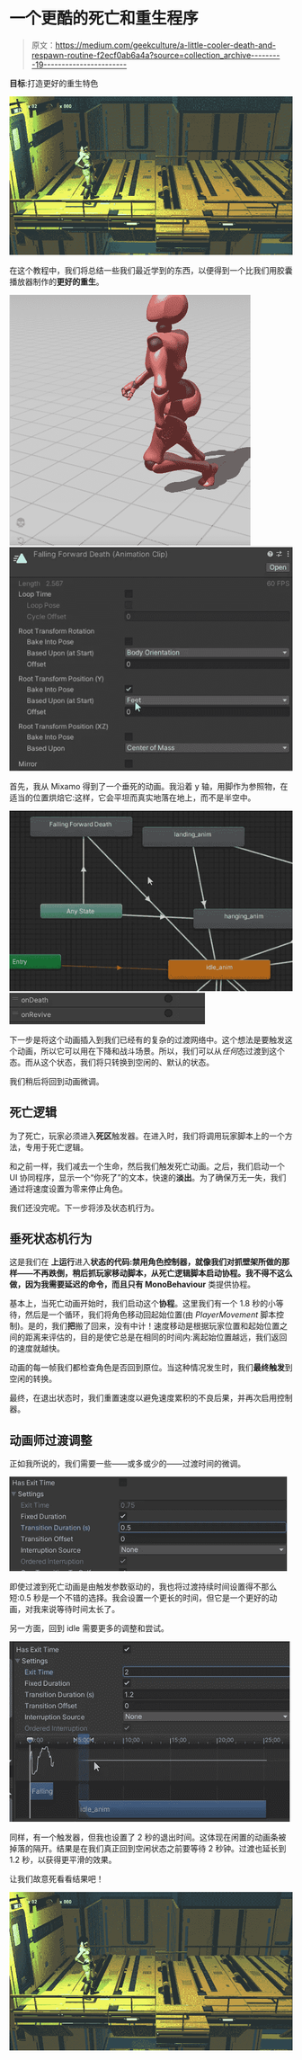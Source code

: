 # 一个更酷的死亡和重生程序

> 原文：<https://medium.com/geekculture/a-little-cooler-death-and-respawn-routine-f2ecf0ab6a4a?source=collection_archive---------19----------------------->

**目标**:打造更好的重生特色

![](img/703b8ae3156e2c57a89cfd1f970fe3ae.png)

在这个教程中，我们将总结一些我们最近学到的东西，以便得到一个比我们用胶囊播放器制作的**更好的重生**。

![](img/ee2f77b958ab8c453eeb5dfe012fbbae.png)![](img/fafee9e25fd0440e8826ee9f5dd09195.png)

首先，我从 Mixamo 得到了一个垂死的动画。我沿着 y 轴，用脚作为参照物，在适当的位置烘焙它:这样，它会平坦而真实地落在地上，而不是半空中。

![](img/cc96e0449307772140ffba75f6a8c0b6.png)![](img/dc38aab729c288847e862fac1467e686.png)

下一步是将这个动画插入到我们已经有的复杂的过渡网络中。这个想法是要触发这个动画，所以它可以用在下降和战斗场景。所以，我们可以从*任何*态过渡到这个态。而从这个状态，我们将只转换到空闲的、默认的状态。

我们稍后将回到动画微调。

## 死亡逻辑

为了死亡，玩家必须进入**死区**触发器。在进入时，我们将调用玩家脚本上的一个方法，专用于死亡逻辑。

和之前一样，我们减去一个生命，然后我们触发死亡动画。之后，我们启动一个 UI 协同程序，显示一个“你死了”的文本，快速的**淡出**。为了确保万无一失，我们通过将速度设置为零来停止角色。

我们还没完呢。下一步将涉及状态机行为。

## 垂死状态机行为

这是我们在 **上运行**进入**状态的代码:禁用角色控制器，就像我们对抓壁架所做的那样——不再跌倒，稍后抓玩家移动脚本，从死亡逻辑脚本启动协程。我不得不这么做，因为我需要延迟的命令，而且只有 MonoBehaviour** 类提供协程。

基本上，当死亡动画开始时，我们启动这个**协程**。这里我们有一个 1.8 秒的小等待，然后是一个循环，我们将角色移动回起始位置(由 *PlayerMovement* 脚本控制)。是的，我们**把**搬了回来，没有中计！速度移动是根据玩家位置和起始位置之间的距离来评估的，目的是使它总是在相同的时间内:离起始位置越远，我们返回的速度就越快。

动画的每一帧我们都检查角色是否回到原位。当这种情况发生时，我们**最终触发**到空闲的转换。

最终，在退出状态时，我们重置速度以避免速度累积的不良后果，并再次启用控制器。

## 动画师过渡调整

正如我所说的，我们需要一些——或多或少的——过渡时间的微调。

![](img/ce7c5e0bb2cfaa20f3756ce62121e3eb.png)

即使过渡到死亡动画是由触发参数驱动的，我也将过渡持续时间设置得不那么短:0.5 秒是一个不错的选择。我会设置一个更长的时间，但它是一个更好的动画，对我来说等待时间太长了。

另一方面，回到 idle 需要更多的调整和尝试。

![](img/cabbb660aeb071397e0ddc0b27f47e38.png)

同样，有一个触发器，但我也设置了 2 秒的退出时间。这体现在闲置的动画条被掉落的隔开。结果是在我们真正回到空闲状态之前要等待 2 秒钟。过渡也延长到 1.2 秒，以获得更平滑的效果。

让我们故意死看看结果吧！

![](img/65934dcbcd10b1db6134c3cf86f5a38e.png)